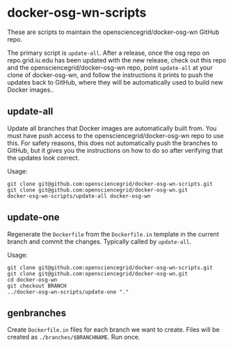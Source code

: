 # docker-osg-wn-scripts

These are scripts to maintain the opensciencegrid/docker-osg-wn GitHub repo.

The primary script is `update-all`. After a release, once the osg repo on
repo.grid.iu.edu has been updated with the new release, check out this repo and
the opensciencegrid/docker-osg-wn repo, point `update-all` at your clone of
docker-osg-wn, and follow the instructions it prints to push the updates back
to GitHub, where they will be automatically used to build new Docker images..



## update-all
Update all branches that Docker images are automatically built from.
You must have push access to the opensciencegrid/docker-osg-wn repo to use this.
For safety reasons, this does not automatically push the branches to GitHub,
but it gives you the instructions on how to do so after verifying that the
updates look correct.

Usage:
```
git clone git@github.com:opensciencegrid/docker-osg-wn-scripts.git
git clone git@github.com:opensciencegrid/docker-osg-wn.git
docker-osg-wn-scripts/update-all docker-osg-wn
```

## update-one
Regenerate the `Dockerfile` from the `Dockerfile.in` template in the current branch and commit the changes.
Typically called by `update-all`.

Usage:
```
git clone git@github.com:opensciencegrid/docker-osg-wn-scripts.git
git clone git@github.com:opensciencegrid/docker-osg-wn.git
cd docker-osg-wn
git checkout BRANCH
../docker-osg-wn-scripts/update-one "."
```

## genbranches
Create `Dockerfile.in` files for each branch we want to create. Files will be created as `./branches/$BRANCHNAME`.
Run once.
